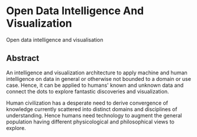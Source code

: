 # Open Data Intelligence And Visualization
Open data intelligence and visualisation 

## Abstract
An intelligence and visualization architecture to apply machine and human intelligence on data in general or otherwise not bounded to a domain or use case. Hence, it can be applied to humans' known and unknown data and connect the dots to explore fantastic discoveries and visualization. 

Human civilization has a desperate need to derive convergence of knowledge currently scattered into distinct domains and disciplines of understanding. Hence humans need technology to augment the general population having different physicological and philosophical views to explore. 
